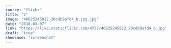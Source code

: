 ```yaml
---
source: "flickr"
title: "2"
image: "40625245812_20cdb9afd4_b.jpg.jpg"
date: "2018-03-07"
link: "https://live.staticflickr.com/4757/40625245812_20cdb9afd4_b.jpg"
draft: "true"
showcase: "screenshot"
---
```

